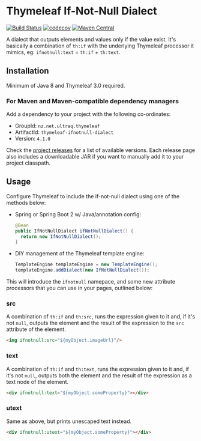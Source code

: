 
Thymeleaf If-Not-Null Dialect
=============================

[![Build Status](https://github.com/ultraq/thymeleaf-ifnotnull-dialect/actions/workflows/build.yml/badge.svg)](https://github.com/ultraq/thymeleaf-ifnotnull-dialect/actions)
[![codecov](https://codecov.io/gh/ultraq/thymeleaf-ifnotnull-dialect/branch/main/graph/badge.svg?token=iaQf9Wa3r3)](https://codecov.io/gh/ultraq/thymeleaf-ifnotnull-dialect)
[![Maven Central](https://img.shields.io/maven-central/v/nz.net.ultraq.thymeleaf/thymeleaf-ifnotnull-dialect.svg?maxAge=3600)](http://search.maven.org/#search|ga|1|g%3A%22nz.net.ultraq.thymeleaf%22%20AND%20a%3A%22thymeleaf-ifnotnull-dialect%22)

A dialect that outputs elements and values only if the value exist.  It's
basically a combination of `th:if` with the underlying Thymeleaf processor it
mimics, eg: `ifnotnull:text` = `th:if` + `th:text`.


Installation
------------

Minimum of Java 8 and Thymeleaf 3.0 required.

### For Maven and Maven-compatible dependency managers

Add a dependency to your project with the following co-ordinates:

 - GroupId: `nz.net.ultraq.thymeleaf`
 - ArtifactId: `thymeleaf-ifnotnull-dialect`
 - Version: `4.1.0`

Check the [project releases](https://github.com/ultraq/thymeleaf-ifnotnull-dialect/releases)
for a list of available versions.  Each release page also includes a
downloadable JAR if you want to manually add it to your project classpath.


Usage
-----

Configure Thymeleaf to include the if-not-null dialect using one of the methods
below:

 - Spring or Spring Boot 2 w/ Java/annotation config:
   ```java
   @Bean
   public IfNotNullDialect ifNotNullDialect() {
     return new IfNotNullDialect();
   }
   ```

 - DIY management of the Thymeleaf template engine:
   ```java
   TemplateEngine templateEngine = new TemplateEngine();
   templateEngine.addDialect(new IfNotNullDialect());
   ```

This will introduce the `ifnotnull` namepace, and some new attribute processors
that you can use in your pages, outlined below:

### src

A combination of `th:if` and `th:src`, runs the expression given to it and, if
it's not `null`, outputs the element and the result of the expression to the
`src` attribute of the element.

```html
<img ifnotnull:src="${myObject.imageUrl}"/>
```

### text

A combination of `th:if` and `th:text`, runs the expression given to it and, if
it's not `null`, outputs both the element and the result of the expression
as a text node of the element.

```html
<div ifnotnull:text="${myObject.someProperty}"></div>
```

### utext

Same as above, but prints unescaped text instead.

```html
<div ifnotnull:utext="${myObject.someProperty}"></div>
```
